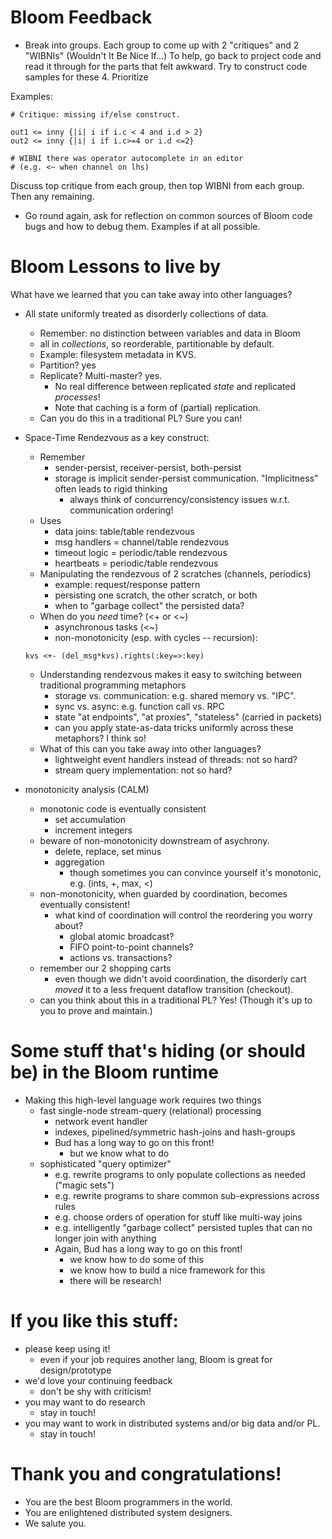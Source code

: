 # Bloom Feedback

- Break into groups. Each group to come up with 2 "critiques" and 2 "WIBNIs" (Wouldn't It Be Nice If…)  To help, go back to project code and read it through for the parts that felt awkward. Try to construct code samples for these 4.  Prioritize 

Examples:

    # Critique: missing if/else construct.
    
    out1 <= inny {|i| i if i.c < 4 and i.d > 2}
    out2 <= inny {|i| i if i.c>=4 or i.d <=2}

    # WIBNI there was operator autocomplete in an editor 
    # (e.g. <~ when channel on lhs)

Discuss top critique from each group, then top WIBNI from each group.  Then any remaining.

- Go round again, ask for reflection on common sources of Bloom code bugs and how to debug them.  Examples if at all possible.

# Bloom Lessons to live by
What have we learned that you can take away into other languages?

  - All state uniformly treated as disorderly collections of data.
    - Remember: no distinction between variables and data in Bloom
    - all in *collections*, so reorderable, partitionable by default.
    - Example: filesystem metadata in KVS.  
    - Partition?  yes
    - Replicate?  Multi-master? yes.
      - No real difference between replicated *state* and replicated *processes*!
      - Note that caching is a form of (partial) replication.
    - Can you do this in a traditional PL?  Sure you can!
  
  - Space-Time Rendezvous as a key construct:
    - Remember
      - sender-persist, receiver-persist, both-persist
      - storage is implicit sender-persist communication.  "Implicitness" often leads to rigid thinking
        - always think of concurrency/consistency issues w.r.t. communication ordering!
    - Uses
      - data joins: table/table rendezvous
      - msg handlers = channel/table rendezvous
      - timeout logic = periodic/table rendezvous
      - heartbeats = periodic/table rendezvous
    - Manipulating the rendezvous of 2 scratches (channels, periodics)
      - example: request/response pattern
      - persisting one scratch, the other scratch, or both
      - when to "garbage collect" the persisted data?
	- When do you *need* time? (<+ or <~)
	  - asynchronous tasks (<~)
	  - non-monotonicity (esp. with cycles -- recursion):
	
	<code>kvs <+- (del_msg*kvs).rights(:key=>:key)</code>
		
    - Understanding rendezvous makes it easy to switching between traditional programming metaphors
      - storage vs. communication: e.g. shared memory vs. "IPC".
      - sync vs. async: e.g. function call vs. RPC
      - state "at endpoints", "at proxies", "stateless" (carried in packets)
      - can you apply state-as-data tricks uniformly across these metaphors?  I think so!
    - What of this can you take away into other languages?
      - lightweight event handlers instead of threads: not so hard?
      - stream query implementation: not so hard?
    
  - monotonicity analysis (CALM)
    - monotonic code is eventually consistent
      - set accumulation
      - increment integers
    - beware of non-monotonicity downstream of asychrony.
	  - delete, replace, set minus
	  - aggregation 
		- though sometimes you can convince yourself it's monotonic, e.g. (ints, +, max, <)
    - non-monotonicity, when guarded by coordination, becomes eventually consistent!
		- what kind of coordination will control the reordering you worry about?
			- global atomic broadcast?
			- FIFO point-to-point channels?
			- actions vs. transactions?
	- remember our 2 shopping carts
		- even though we didn't avoid coordination, the disorderly cart *moved* it to a less frequent dataflow transition (checkout).
	- can you think about this in a traditional PL?  Yes! (Though it's up to you to prove and maintain.)
	
# Some stuff that's hiding (or should be) in the Bloom runtime
  - Making this high-level language work requires two things
    - fast single-node stream-query (relational) processing
      - network event handler
      - indexes, pipelined/symmetric hash-joins and hash-groups
      - Bud has a long way to go on this front!
        - but we know what to do
    - sophisticated "query optimizer"
      - e.g. rewrite programs to only populate collections as needed ("magic sets")
      - e.g. rewrite programs to share common sub-expressions across rules
      - e.g. choose orders of operation for stuff like multi-way joins
      - e.g. intelligently "garbage collect" persisted tuples that can no longer join with anything
      - Again, Bud has a long way to go on this front!
        - we know how to do some of this
        - we know how to build a nice framework for this
        - there will be research!
        
# If you like this stuff:
  - please keep using it!  
    - even if your job requires another lang, Bloom is great for design/prototype
  - we'd love your continuing feedback
    - don't be shy with criticism!
  - you may want to do research
    - stay in touch!
  - you may want to work in distributed systems and/or big data and/or PL.
    - stay in touch!

# Thank you and congratulations!

  - You are the best Bloom programmers in the world.  
  - You are enlightened distributed system designers.  
  - We salute you.

    
      